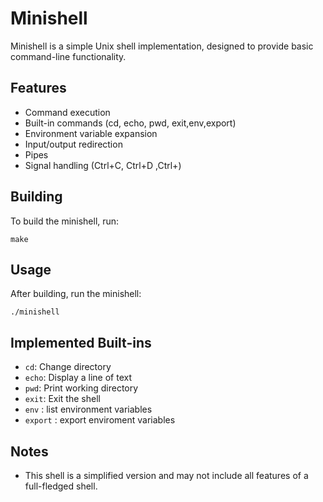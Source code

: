 # Minishell

Minishell is a simple Unix shell implementation, designed to provide basic command-line functionality.

## Features

- Command execution
- Built-in commands (cd, echo, pwd, exit,env,export)
- Environment variable expansion
- Input/output redirection
- Pipes
- Signal handling (Ctrl+C, Ctrl+D ,Ctrl+\)

## Building

To build the minishell, run:

```
make
```

## Usage

After building, run the minishell:

```
./minishell
```

## Implemented Built-ins

- `cd`: Change directory
- `echo`: Display a line of text
- `pwd`: Print working directory
- `exit`: Exit the shell
- `env` : list environment variables
- `export` : export enviroment variables

## Notes

- This shell is a simplified version and may not include all features of a full-fledged shell.
